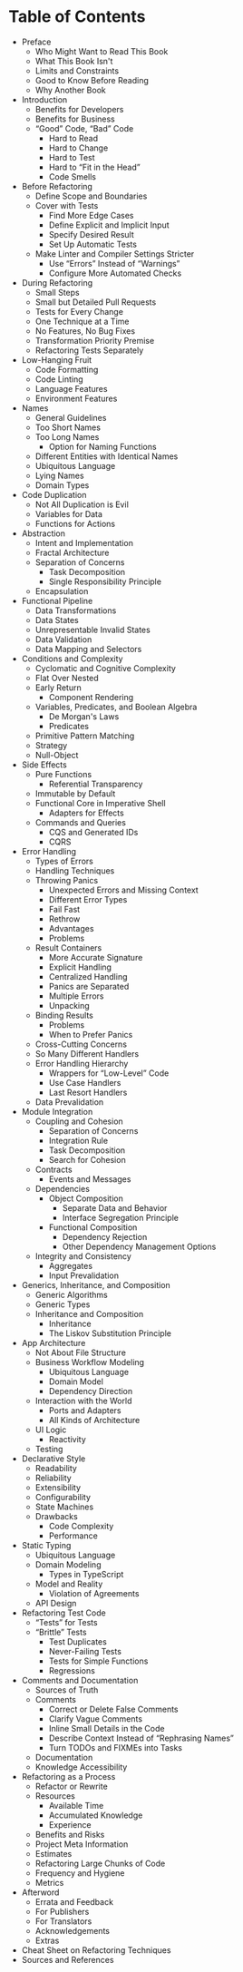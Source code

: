 # Table of Contents

- Preface
  - Who Might Want to Read This Book
  - What This Book Isn't
  - Limits and Constraints
  - Good to Know Before Reading
  - Why Another Book
- Introduction
  - Benefits for Developers
  - Benefits for Business
  - “Good” Code, “Bad” Code
    - Hard to Read
    - Hard to Change
    - Hard to Test
    - Hard to “Fit in the Head”
    - Code Smells
- Before Refactoring
  - Define Scope and Boundaries
  - Cover with Tests
    - Find More Edge Cases
    - Define Explicit and Implicit Input
    - Specify Desired Result
    - Set Up Automatic Tests
  - Make Linter and Compiler Settings Stricter
    - Use “Errors” Instead of “Warnings”
    - Configure More Automated Checks
- During Refactoring
  - Small Steps
  - Small but Detailed Pull Requests
  - Tests for Every Change
  - One Technique at a Time
  - No Features, No Bug Fixes
  - Transformation Priority Premise
  - Refactoring Tests Separately
- Low-Hanging Fruit
  - Code Formatting
  - Code Linting
  - Language Features
  - Environment Features
- Names
  - General Guidelines
  - Too Short Names
  - Too Long Names
    - Option for Naming Functions
  - Different Entities with Identical Names
  - Ubiquitous Language
  - Lying Names
  - Domain Types
- Code Duplication
  - Not All Duplication is Evil
  - Variables for Data
  - Functions for Actions
- Abstraction
  - Intent and Implementation
  - Fractal Architecture
  - Separation of Concerns
    - Task Decomposition
    - Single Responsibility Principle
  - Encapsulation
- Functional Pipeline
  - Data Transformations
  - Data States
  - Unrepresentable Invalid States
  - Data Validation
  - Data Mapping and Selectors
- Conditions and Complexity
  - Cyclomatic and Cognitive Complexity
  - Flat Over Nested
  - Early Return
    - Component Rendering
  - Variables, Predicates, and Boolean Algebra
    - De Morgan's Laws
    - Predicates
  - Primitive Pattern Matching
  - Strategy
  - Null-Object
- Side Effects
  - Pure Functions
    - Referential Transparency
  - Immutable by Default
  - Functional Core in Imperative Shell
    - Adapters for Effects
  - Commands and Queries
    - CQS and Generated IDs
    - CQRS
- Error Handling
  - Types of Errors
  - Handling Techniques
  - Throwing Panics
    - Unexpected Errors and Missing Context
    - Different Error Types
    - Fail Fast
    - Rethrow
    - Advantages
    - Problems
  - Result Containers
    - More Accurate Signature
    - Explicit Handling
    - Centralized Handling
    - Panics are Separated
    - Multiple Errors
    - Unpacking
  - Binding Results
    - Problems
    - When to Prefer Panics
  - Cross-Cutting Concerns
  - So Many Different Handlers
  - Error Handling Hierarchy
    - Wrappers for “Low-Level” Code
    - Use Case Handlers
    - Last Resort Handlers
  - Data Prevalidation
- Module Integration
  - Coupling and Cohesion
    - Separation of Concerns
    - Integration Rule
    - Task Decomposition
    - Search for Cohesion
  - Contracts
    - Events and Messages
  - Dependencies
    - Object Composition
      - Separate Data and Behavior
      - Interface Segregation Principle
    - Functional Composition
      - Dependency Rejection
      - Other Dependency Management Options
  - Integrity and Consistency
    - Aggregates
    - Input Prevalidation
- Generics, Inheritance, and Composition
  - Generic Algorithms
  - Generic Types
  - Inheritance and Composition
    - Inheritance
    - The Liskov Substitution Principle
- App Architecture
  - Not About File Structure
  - Business Workflow Modeling
    - Ubiquitous Language
    - Domain Model
    - Dependency Direction
  - Interaction with the World
    - Ports and Adapters
    - All Kinds of Architecture
  - UI Logic
    - Reactivity
  - Testing
- Declarative Style
  - Readability
  - Reliability
  - Extensibility
  - Configurability
  - State Machines
  - Drawbacks
    - Code Complexity
    - Performance
- Static Typing
  - Ubiquitous Language
  - Domain Modeling
    - Types in TypeScript
  - Model and Reality
    - Violation of Agreements
  - API Design
- Refactoring Test Code
  - “Tests” for Tests
  - “Brittle” Tests
    - Test Duplicates
    - Never-Failing Tests
    - Tests for Simple Functions
    - Regressions
- Comments and Documentation
  - Sources of Truth
  - Comments
    - Correct or Delete False Comments
    - Clarify Vague Comments
    - Inline Small Details in the Code
    - Describe Context Instead of “Rephrasing Names”
    - Turn TODOs and FIXMEs into Tasks
  - Documentation
  - Knowledge Accessibility
- Refactoring as a Process
  - Refactor or Rewrite
  - Resources
    - Available Time
    - Accumulated Knowledge
    - Experience
  - Benefits and Risks
  - Project Meta Information
  - Estimates
  - Refactoring Large Chunks of Code
  - Frequency and Hygiene
  - Metrics
- Afterword
  - Errata and Feedback
  - For Publishers
  - For Translators
  - Acknowledgements
  - Extras
- Cheat Sheet on Refactoring Techniques
- Sources and References
